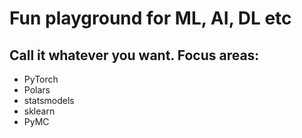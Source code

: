 # Fun playground for ML, AI, DL etc

## Call it whatever you want. Focus areas:
* PyTorch
* Polars
* statsmodels
* sklearn
* PyMC
